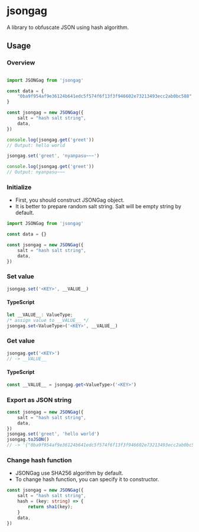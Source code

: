 # jsongag

A library to obfuscate JSON using hash algorithm.

## Usage

### Overview

```javascript

import JSONGag from 'jsongag'

const data = {
    "0ba9f954af9e36124b641edc5f574f6f13f3f946602e73213493ecc2ab0bc588": "hello world"
}

const jsongag = new JSONGag({
    salt = "hash salt string",
    data,
})

console.log(jsongag.get('greet'))
// Output: hello world

jsongag.set('greet', 'nyanpasu~~~')

console.log(jsongag.get('greet'))
// Output: nyanpasu~~~

```

### Initialize

- First, you should construct JSONGag object.
- It is better to prepare random salt string. Salt will be empty string by default.

```javascript
import JSONGag from 'jsongag'

const data = {}

const jsongag = new JSONGag({
    salt = "hash salt string",
    data,
})
```

### Set value

```javascript
jsongag.set('<KEY>', __VALUE__)
```

#### TypeScript

```typescript
let __VALUE__: ValueType;
/* assign value to __VALUE__ */
jsongag.set<ValueType>('<KEY>', __VALUE__)
```

### Get value

```javascript
jsongag.get('<KEY>')
// -> __VALUE__
```

#### TypeScript

```typescript
const __VALUE__ = jsongag.get<ValueType>('<KEY>')
```

### Export as JSON string

```javascript
const jsongag = new JSONGag({
    salt = "hash salt string",
    data,
})
jsongag.set('greet', 'hello world')
jsongag.toJSON()
// -> '{"0ba9f954af9e36124b641edc5f574f6f13f3f946602e73213493ecc2ab0bc588":"hello world"}'
```

### Change hash function

- JSONGag use SHA256 algorithm by default.
- To change hash function, you can specify it to constructor.

```typescript
const jsongag = new JSONGag({
    salt = "hash salt string",
    hash = (key: string) => {
        return sha1(key);
    }
    data,
})
```
